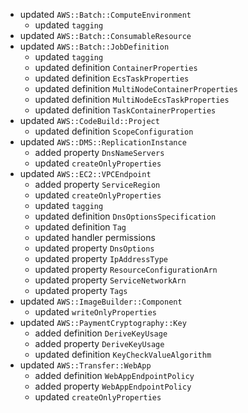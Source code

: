 - updated `AWS::Batch::ComputeEnvironment`
  - updated `tagging`
- updated `AWS::Batch::ConsumableResource`
- updated `AWS::Batch::JobDefinition`
  - updated `tagging`
  - updated definition `ContainerProperties`
  - updated definition `EcsTaskProperties`
  - updated definition `MultiNodeContainerProperties`
  - updated definition `MultiNodeEcsTaskProperties`
  - updated definition `TaskContainerProperties`
- updated `AWS::CodeBuild::Project`
  - updated definition `ScopeConfiguration`
- updated `AWS::DMS::ReplicationInstance`
  - added property `DnsNameServers`
  - updated `createOnlyProperties`
- updated `AWS::EC2::VPCEndpoint`
  - added property `ServiceRegion`
  - updated `createOnlyProperties`
  - updated `tagging`
  - updated definition `DnsOptionsSpecification`
  - updated definition `Tag`
  - updated handler permissions
  - updated property `DnsOptions`
  - updated property `IpAddressType`
  - updated property `ResourceConfigurationArn`
  - updated property `ServiceNetworkArn`
  - updated property `Tags`
- updated `AWS::ImageBuilder::Component`
  - updated `writeOnlyProperties`
- updated `AWS::PaymentCryptography::Key`
  - added definition `DeriveKeyUsage`
  - added property `DeriveKeyUsage`
  - updated definition `KeyCheckValueAlgorithm`
- updated `AWS::Transfer::WebApp`
  - added definition `WebAppEndpointPolicy`
  - added property `WebAppEndpointPolicy`
  - updated `createOnlyProperties`
